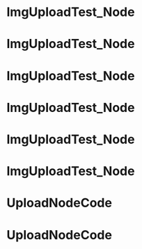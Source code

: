# ImgUploadTest_Node
# ImgUploadTest_Node
# ImgUploadTest_Node
# ImgUploadTest_Node
# ImgUploadTest_Node
# ImgUploadTest_Node
# UploadNodeCode
# UploadNodeCode
